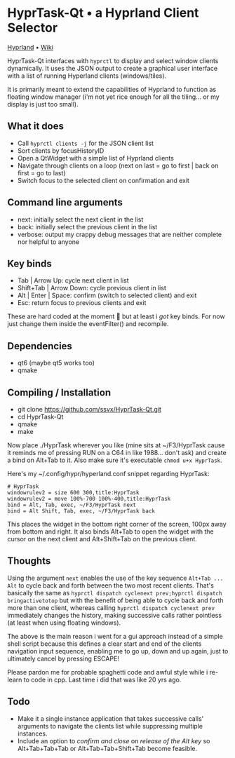 # HyprTask-Qt • a Hyprland Client Selector

[Hyprland](https://hyprland.org/) • [Wiki](https://wiki.hyprland.org/)

HyprTask-Qt interfaces with `hyprctl` to display and select window clients dynamically. It uses the JSON output to create a graphical user interface with a list of running Hyperland clients (windows/tiles).

It is primarily meant to extend the capabilities of Hyprland to function as floating window manager (i'm not yet rice enough for all the tiling... or my display is just too small).

## What it does

- Call `hyprctl clients -j` for the JSON client list
- Sort clients by focusHistoryID
- Open a QtWidget with a simple list of Hyprland clients
- Navigate through clients on a loop (next on last = go to first | back on first = go to last)
- Switch focus to the selected client on confirmation and exit

## Command line arguments

- next: initially select the next client in the list
- back: initially select the previous client in the list
- verbose: output my crappy debug messages that are neither complete nor helpful to anyone

## Key binds

- Tab | Arrow Up: cycle next client in list
- Shift+Tab | Arrow Down: cycle previous client in list
- Alt | Enter | Space: confirm (switch to selected client) and exit
- Esc: return focus to previous clients and exit

These are hard coded at the moment 🤮 but at least i *got* key binds. For now just change them inside the eventFilter() and recompile.

## Dependencies

- qt6 (maybe qt5 works too)
- qmake

## Compiling / Installation

- git clone https://github.com/ssvx/HyprTask-Qt.git
- cd HyprTask-Qt
- qmake
- make

Now place ./HyprTask wherever you like (mine sits at ~/F3/HyprTask cause it reminds me of pressing RUN on a C64 in like 1988... don't ask) and create a bind on Alt+Tab to it. Also make sure it's executable `chmod u+x HyprTask`.

Here's my ~/.config/hypr/hyperland.conf snippet regarding HyprTask:
```
# HyprTask
windowrulev2 = size 600 300,title:HyprTask
windowrulev2 = move 100%-700 100%-400,title:HyprTask
bind = Alt, Tab, exec, ~/F3/HyprTask next
bind = Alt Shift, Tab, exec, ~/F3/HyprTask back
```

This places the widget in the bottom right corner of the screen, 100px away from bottom and right. It also binds Alt+Tab to open the widget with the cursor on the next client and Alt+Shift+Tab on the previous client.

## Thoughts

Using the argument `next` enables the use of the key sequence `Alt+Tab ... Alt` to cycle back and forth between the two most recent clients. That's basically the same as `hyprctl dispatch cyclenext prev;hyprctl dispatch bringactivetotop` but with the benefit of being able to cycle back and forth more than one client, whereas calling `hyprctl dispatch cyclenext prev` immediately changes the history, making successive calls rather pointless (at least when using floating windows).

The above is the main reason i went for a gui approach instead of a simple shell script because this defines a clear start and end of the clients navigation input sequence, enabling me to go up, down and up again, just to ultimately cancel by pressing ESCAPE!

Please pardon me for probable spaghetti code and awful style while i re-learn to code in cpp. Last time i did that was like 20 yrs ago.

## Todo

- Make it a single instance application that takes successive calls' arguments to navigate the clients list while suppressing multiple instances.
- Include an option to *confirm and close* on *release of the Alt key* so Alt+Tab+Tab+Tab or Alt+Tab+Tab+Shift+Tab become feasible.
